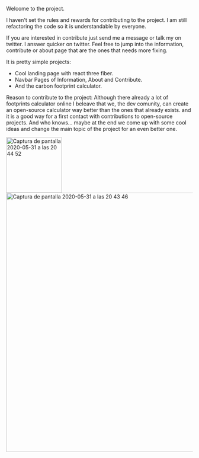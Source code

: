 Welcome to the project.

I haven't set the rules and rewards for contributing to the project. I am still refactoring the code so it is understandable by everyone.

If you are interested in contribute just send me a message or talk my on twitter. I answer quicker on twitter.
Feel free to jump into the information, contribute or about page that are the ones that needs more fixing.

It is pretty simple projects:

  - Cool landing page with react three fiber.
  - Navbar Pages of Information, About and Contribute.
  - And the carbon footprint calculator.

Reason to contribute to the project:
 Although there already a lot of footprints calculator online I beleave that we, the dev comunity, can create an open-source calculator way better than the ones that already exists. and it is a good way for a first contact with contributions to open-source projects. And who knows... maybe at the end we come up with some cool ideas and change the main topic of the project for an even better one. 



<img width="150" alt="Captura de pantalla 2020-05-31 a las 20 44 52" src="https://user-images.githubusercontent.com/44972334/83360177-97bad780-a37f-11ea-80a6-a327b4fa3218.png">    <img width="700" alt="Captura de pantalla 2020-05-31 a las 20 43 46" src="https://user-images.githubusercontent.com/44972334/83360164-7d80f980-a37f-11ea-84a3-6e325c1963f9.png">
